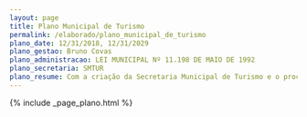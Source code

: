 ```yaml
---
layout: page
title: Plano Municipal de Turismo
permalink: /elaborado/plano_municipal_de_turismo
plano_date: 12/31/2018, 12/31/2029
plano_gestao: Bruno Covas
plano_administracao: LEI MUNICIPAL Nº 11.198 DE MAIO DE 1992
plano_secretaria: SMTUR
plano_resume: Com a criação da Secretaria Municipal de Turismo e o processo de formulação do novo Plano de Turismo Municipal, a gestão pública no turismo foi repensada. O papel do Plano Municipal de Turismo (Platum) foi reforçado na promoção do desenvolvimento econômico, social e cultural, alinhado ao compromisso da Prefeitura de São Paulo com os Objetivos do Desenvolvimento Sustentável da ONU. Houve uma crescente demanda por ações específicas voltadas para os munícipes, incluindo campanhas de valorização da oferta turística da cidade e a inclusão social e produtiva em projetos de turismo. A missão da Política Municipal de Turismo é posicionar a promoção, apoio e execução de projetos turísticos como estratégia de desenvolvimento sustentável da cidade e seus habitantes.
---
```

<div>
{% include _page_plano.html %}
</div>
